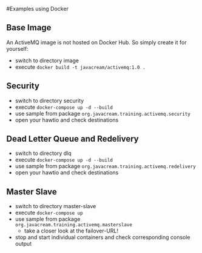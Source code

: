 #Examples using Docker

## Base Image

An ActiveMQ image is not hosted on Docker Hub. So simply create it for yourself:

* switch to directory image
* execute `docker build -t javacream/activemq:1.0 .`

## Security

* switch to directory security
* execute `docker-compose up -d --build`
* use sample from package `org.javacream.training.activemq.security`
* open your hawtio and check destinations

## Dead Letter Queue and Redelivery

* switch to directory dlq
* execute `docker-compose up -d --build`
* use sample from package `org.javacream.training.activemq.redelivery`
* open your hawtio and check destinations

## Master Slave

* switch to directory master-slave
* execute `docker-compose up`
* use sample from package `org.javacream.training.activemq.masterslave`
  * take a closer look at the failover-URL!
* stop and start individual containers and check corresponding console output

